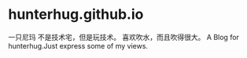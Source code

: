 # hunterhug.github.io
一只尼玛 不是技术宅，但是玩技术。
喜欢吹水，而且吹得很大。
A Blog for hunterhug.Just express some of my views.
